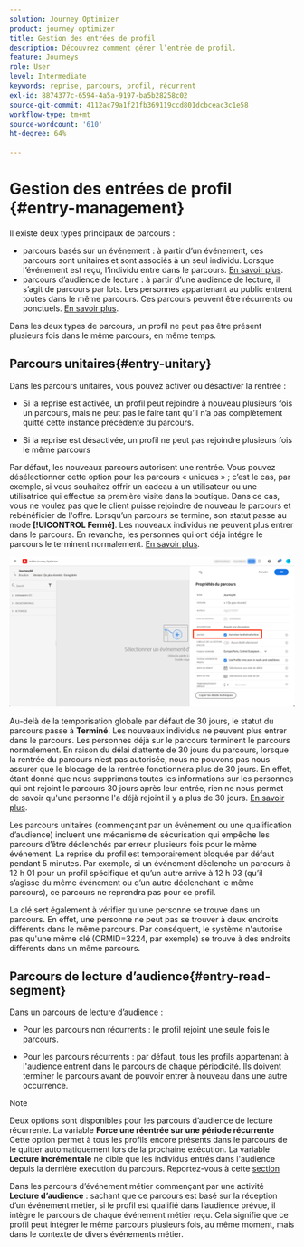 ```yaml
---
solution: Journey Optimizer
product: journey optimizer
title: Gestion des entrées de profil
description: Découvrez comment gérer l’entrée de profil.
feature: Journeys
role: User
level: Intermediate
keywords: reprise, parcours, profil, récurrent
exl-id: 8874377c-6594-4a5a-9197-ba5b28258c02
source-git-commit: 4112ac79a1f21fb369119ccd801dcbceac3c1e58
workflow-type: tm+mt
source-wordcount: '610'
ht-degree: 64%

---
```



# Gestion des entrées de profil {#entry-management}

Il existe deux types principaux de parcours :

* parcours basés sur un événement : à partir d’un événement, ces parcours sont unitaires et sont associés à un seul individu. Lorsque l’événement est reçu, l’individu entre dans le parcours. [En savoir plus](#entry-unitary).
* parcours d’audience de lecture : à partir d’une audience de lecture, il s’agit de parcours par lots. Les personnes appartenant au public entrent toutes dans le même parcours. Ces parcours peuvent être récurrents ou ponctuels. [En savoir plus](#entry-read-segment).

Dans les deux types de parcours, un profil ne peut pas être présent plusieurs fois dans le même parcours, en même temps.

## Parcours unitaires{#entry-unitary}

Dans les parcours unitaires, vous pouvez activer ou désactiver la rentrée :

* Si la reprise est activée, un profil peut rejoindre à nouveau plusieurs fois un parcours, mais ne peut pas le faire tant qu’il n’a pas complètement quitté cette instance précédente du parcours.

* Si la reprise est désactivée, un profil ne peut pas rejoindre plusieurs fois le même parcours

Par défaut, les nouveaux parcours autorisent une rentrée. Vous pouvez désélectionner cette option pour les parcours « uniques » ; c’est le cas, par exemple, si vous souhaitez offrir un cadeau à un utilisateur ou une utilisatrice qui effectue sa première visite dans la boutique. Dans ce cas, vous ne voulez pas que le client puisse rejoindre de nouveau le parcours et rebénéficier de l&#39;offre. Lorsqu’un parcours se termine, son statut passe au mode **[!UICONTROL Fermé]**. Les nouveaux individus ne peuvent plus entrer dans le parcours. En revanche, les personnes qui ont déjà intégré le parcours le terminent normalement. [En savoir plus](journey-gs.md#entrance).

![](assets/journey-re-entrance.png)

Au-delà de la temporisation globale par défaut de 30 jours, le statut du parcours passe à **Terminé**. Les nouveaux individus ne peuvent plus entrer dans le parcours. Les personnes déjà sur le parcours terminent le parcours normalement. En raison du délai d’attente de 30 jours du parcours, lorsque la rentrée du parcours n’est pas autorisée, nous ne pouvons pas nous assurer que le blocage de la rentrée fonctionnera plus de 30 jours. En effet, étant donné que nous supprimons toutes les informations sur les personnes qui ont rejoint le parcours 30 jours après leur entrée, rien ne nous permet de savoir qu&#39;une personne l&#39;a déjà rejoint il y a plus de 30 jours. [En savoir plus](journey-gs.md#global_timeout).

Les parcours unitaires (commençant par un événement ou une qualification d’audience) incluent une mécanisme de sécurisation qui empêche les parcours d’être déclenchés par erreur plusieurs fois pour le même événement. La reprise du profil est temporairement bloquée par défaut pendant 5 minutes. Par exemple, si un événement déclenche un parcours à 12 h 01 pour un profil spécifique et qu’un autre arrive à 12 h 03 (qu’il s’agisse du même événement ou d’un autre déclenchant le même parcours), ce parcours ne reprendra pas pour ce profil.

La clé sert également à vérifier qu&#39;une personne se trouve dans un parcours. En effet, une personne ne peut pas se trouver à deux endroits différents dans le même parcours. Par conséquent, le système n&#39;autorise pas qu&#39;une même clé (CRMID=3224, par exemple) se trouve à des endroits différents dans un même parcours.

## Parcours de lecture d’audience{#entry-read-segment}

Dans un parcours de lecture d’audience :

* Pour les parcours non récurrents : le profil rejoint une seule fois le parcours.

* Pour les parcours récurrents : par défaut, tous les profils appartenant à l&#39;audience entrent dans le parcours de chaque périodicité. Ils doivent terminer le parcours avant de pouvoir entrer à nouveau dans une autre occurrence.

>[!NOTE]
>
>Deux options sont disponibles pour les parcours d’audience de lecture récurrente. La variable **Force une réentrée sur une période récurrente** Cette option permet à tous les profils encore présents dans le parcours de le quitter automatiquement lors de la prochaine exécution. La variable **Lecture incrémentale** ne cible que les individus entrés dans l&#39;audience depuis la dernière exécution du parcours. Reportez-vous à cette [section](../building-journeys/read-audience.md#configuring-segment-trigger-activity)

Dans les parcours d’événement métier commençant par une activité **Lecture d’audience** : sachant que ce parcours est basé sur la réception d’un événement métier, si le profil est qualifié dans l’audience prévue, il intègre le parcours de chaque événement métier reçu. Cela signifie que ce profil peut intégrer le même parcours plusieurs fois, au même moment, mais dans le contexte de divers événements métier.
